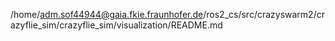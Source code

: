 /home/adm.sof44944@gaia.fkie.fraunhofer.de/ros2_cs/src/crazyswarm2/crazyflie_sim/crazyflie_sim/visualization/README.md